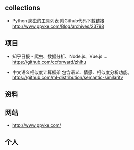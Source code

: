 ## collections

* Python 爬虫的工具列表 附Github代码下载链接 http://www.ppvke.com/Blog/archives/23798

## 项目

* 知乎日报 - 爬虫、数据分析、Node.js、Vue.js ... https://github.com/ccforward/zhihu

* 中文语义相似度计算框架 包含语义、情感、相似度分析功能。
https://github.com/ml-distribution/semantic-similarity

## 资料


## 网站

* http://www.ppvke.com/

## 个人